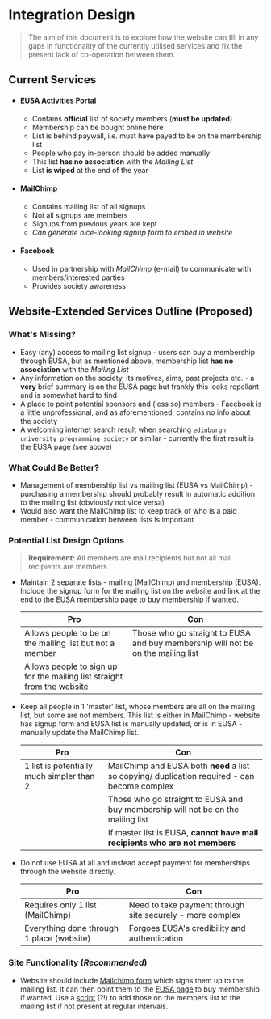 # Integration Design
> The aim of this document is to explore how the website can fill in any gaps in functionality of the currently utilised services and fix the present lack of co-operation between them.
## Current Services
- #### EUSA Activities Portal
  - Contains **official** list of society members (**must be updated**)
  - Membership can be bought online here
  - List is behind paywall, i.e. must have payed to be on the membership list
  - People who pay in-person should be added manually
  - This list **has no association** with the *Mailing List*
  - List **is wiped** at the end of the year
  
- #### MailChimp
  - Contains mailing list of all signups
  - Not all signups are members
  - Signups from previous years are kept
  - *Can generate nice-looking signup form to embed in website*
  
- #### Facebook
  - Used in partnership with *MailChimp* (e-mail) to communicate with members/interested parties
  - Provides society awareness
  
## Website-Extended Services Outline (Proposed)
### What's Missing?
- Easy (any) access to mailing list signup - users can buy a membership through EUSA, but as mentioned above, membership list **has no association** with the *Mailing List*
- Any information on the society, its motives, aims, past projects etc. - a **very** brief summary is on the EUSA page but frankly this looks repellant and is somewhat hard to find
- A place to point potential sponsors and (less so) members - Facebook is a little unprofessional, and as aforementioned, contains no info about the society
- A welcoming internet search result when searching `edinburgh university programming society` or similar - currently the first result is the EUSA page (see above)
### What Could Be Better?
  - Management of membership list vs mailing list (EUSA vs MailChimp) - purchasing a membership should probably result in automatic addition to the mailing list (obviously not vice versa)
  - Would also want the MailChimp list to keep track of who is a paid member - communication between lists is important
  
### Potential List Design Options
> **Requirement:** All members are mail recipients but not all mail recipients are members
- Maintain 2 separate lists - mailing (MailChimp) and membership (EUSA). Include the signup form for the mailing list on the website and link at the end to the EUSA membership page to buy
  membership if wanted.
  
  | Pro | Con |
  ------|------
  | Allows people to be on the mailing list but not a member | Those who go straight to EUSA and buy membership will not be on the mailing list|
  | Allows people to sign up for the mailing list straight from the website |  |
  
- Keep all people in 1 'master' list, whose members are all on the mailing list, but some are not members. This list is either in MailChimp - website has signup form and EUSA list is manually
  updated, or is in EUSA - manually update the MailChimp list.

  | Pro | Con |
  ------|------
  | 1 list is potentially much simpler than 2 | MailChimp and EUSA both **need** a list so copying/ duplication required - can become complex|
  |  | Those who go straight to EUSA and buy membership will not be on the mailing list |
  |  | If master list is EUSA, **cannot have mail recipients who are not members** |
  
- Do not use EUSA at all and instead accept payment for memberships through the website directly.

  | Pro | Con |
  ------|------
  | Requires only 1 list (MailChimp) | Need to take payment through site securely - more complex |
  | Everything done through 1 place (website) | Forgoes EUSA's credibility and authentication |
  
### Site Functionality (*Recommended*)

- Website should include [Mailchimp form](https://mailchimp.com/features/custom-forms/) which signs them up to the mailing list. It can then point
  them to the [EUSA page](https://www.eusa.ed.ac.uk/activities/societies/society/17825/) to buy membership if wanted. Use a [script](https://github.com/compsoc-edinburgh/eusa-members-api) (?!) to add those
  on the members list to the mailing list if not present at regular intervals.
